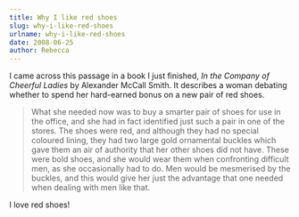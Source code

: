 ```yaml
---
title: Why I like red shoes
slug: why-i-like-red-shoes
urlname: why-i-like-red-shoes
date: 2008-06-25
author: Rebecca
---
```

I came across this passage in a book I just finished, _In the Company of
Cheerful Ladies_ by Alexander McCall Smith. It describes a woman debating
whether to spend her hard-earned bonus on a new pair of red shoes.

<blockquote class="blockquote pl-3 border-left">
    <p>What she needed now was to buy a smarter pair of shoes for use in the
    office, and she had in fact identified just such a pair in one of the
    stores. The shoes were red, and although they had no special coloured
    lining, they had two large gold ornamental buckles which gave them an air of
    authority that her other shoes did not have. These were bold shoes, and she
    would wear them when confronting difficult men, as she occasionally had to
    do. Men would be mesmerised by the buckles, and this would give her just the
    advantage that one needed when dealing with men like that.</p>
</blockquote>

I love red shoes!
